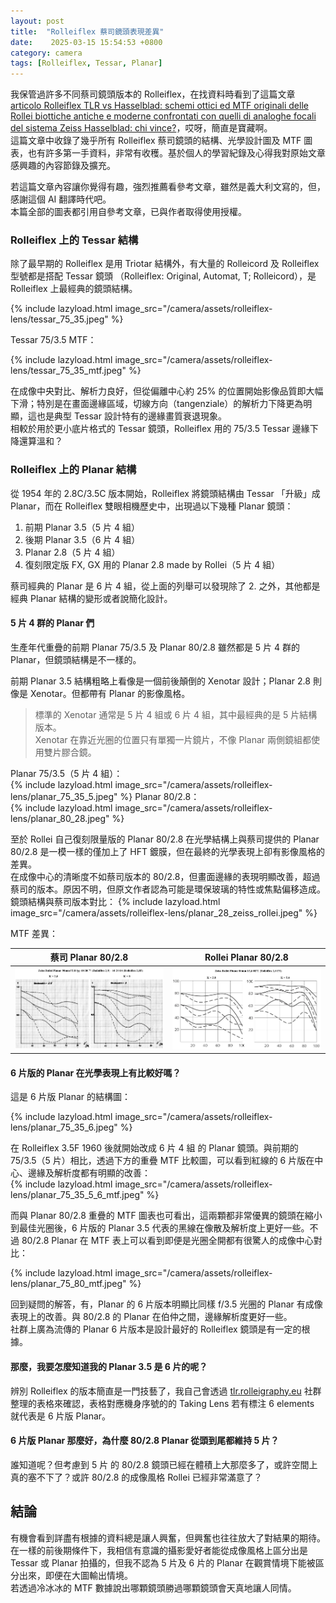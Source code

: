```yaml
---
layout: post
title:  "Rolleiflex 蔡司鏡頭表現差異"
date:    2025-03-15 15:54:53 +0800
category: camera 
tags: [Rolleiflex, Tessar, Planar]
---
```


我保管過許多不同蔡司鏡頭版本的 Rolleiflex，在找資料時看到了這篇文章 [articolo Rolleiflex TLR vs Hasselblad: schemi ottici ed MTF originali delle Rollei biottiche antiche e moderne
confrontati con quelli di analoghe focali del sistema Zeiss Hasselblad: chi vince?](http://www.marcocavina.com/articoli_fotografici/Rolleiflex_vs_Hasselblad_2/00_pag.htm)，哎呀，簡直是寶藏啊。  
這篇文章中收錄了幾乎所有 Rolleiflex 蔡司鏡頭的結構、光學設計圖及 MTF 圖表，也有許多第一手資料，非常有收穫。基於個人的學習紀錄及心得我對原始文章感興趣的內容節錄及擴充。


若這篇文章內容讓你覺得有趣，強烈推薦看參考文章，雖然是義大利文寫的，但，感謝這個 AI 翻譯時代吧。  
本篇全部的圖表都引用自參考文章，已與作者取得使用授權。

### Rolleiflex 上的 Tessar 結構
除了最早期的 Rolleiflex 是用 Triotar 結構外，有大量的 Rolleicord 及 Rolleiflex 型號都是搭配 Tessar 鏡頭 （Rolleiflex: Original, Automat, T; Rolleicord），是 Rolleiflex 上最經典的鏡頭結構。

{% include lazyload.html image_src="/camera/assets/rolleiflex-lens/tessar_75_35.jpeg" %}

Tessar 75/3.5 MTF：  

{% include lazyload.html image_src="/camera/assets/rolleiflex-lens/tessar_75_35_mtf.jpeg" %}

在成像中央對比、解析力良好，但從偏離中心約 25% 的位置開始影像品質即大幅下滑；特別是在畫面邊緣區域，切線方向（tangenziale）的解析力下降更為明顯，這也是典型 Tessar 設計特有的邊緣畫質衰退現象。  
相較於用於更小底片格式的 Tessar 鏡頭，Rolleiflex 用的 75/3.5 Tessar 邊緣下降還算溫和？

### Rolleiflex 上的 Planar 結構
從 1954 年的 2.8C/3.5C 版本開始，Rolleiflex 將鏡頭結構由 Tessar 「升級」成 Planar，而在 Rolleiflex 雙眼相機歷史中，出現過以下幾種 Planar 鏡頭：  
1. 前期 Planar 3.5（5 片 4 組）
2. 後期 Planar 3.5（6 片 4 組）
3. Planar 2.8（5 片 4 組）
4. 復刻限定版 FX, GX 用的 Planar 2.8 made by Rollei（5 片 4 組）

蔡司經典的 Planar 是 6 片 4 組，從上面的列舉可以發現除了 2. 之外，其他都是經典 Planar 結構的變形或者說簡化設計。  

#### 5 片 4 群的 Planar 們
生產年代重疊的前期 Planar 75/3.5 及 Planar 80/2.8 雖然都是 5 片 4 群的 Planar，但鏡頭結構是不一樣的。

前期 Planar 3.5 結構粗略上看像是一個前後顛倒的 Xenotar 設計；Planar 2.8 則像是 Xenotar。但都帶有 Planar 的影像風格。

> 標準的 Xenotar 通常是 5 片 4 組或 6 片 4 組，其中最經典的是 5 片結構版本。  
> Xenotar 在靠近光圈的位置只有單獨一片鏡片，不像 Planar 兩側鏡組都使用雙片膠合鏡。

Planar 75/3.5（5 片 4 組）：  
{% include lazyload.html image_src="/camera/assets/rolleiflex-lens/planar_75_35_5.jpeg" %}
Planar 80/2.8：  
{% include lazyload.html image_src="/camera/assets/rolleiflex-lens/planar_80_28.jpeg" %}

至於 Rollei 自己復刻限量版的 Planar 80/2.8 在光學結構上與蔡司提供的 Planar 80/2.8 是一模一樣的僅加上了 HFT 鍍膜，但在最終的光學表現上卻有影像風格的差異。  
在成像中心的清晰度不如蔡司版本的 80/2.8，但畫面邊緣的表現明顯改善，超過蔡司的版本。原因不明，但原文作者認為可能是環保玻璃的特性或焦點偏移造成。  
鏡頭結構與蔡司版本對比：
{% include lazyload.html image_src="/camera/assets/rolleiflex-lens/planar_28_zeiss_rollei.jpeg" %}

MTF 差異：

| 蔡司 Planar 80/2.8 | Rollei Planar 80/2.8 |
|----------------------|----------------------|
| ![](/camera/assets/rolleiflex-lens/planar_80_28_mtf.jpeg) | ![](/camera/assets/rolleiflex-lens/planar_80_28_rollei_mtf.jpeg) |


#### 6 片版的 Planar 在光學表現上有比較好嗎？

這是 6 片版 Planar 的結構圖：

{% include lazyload.html image_src="/camera/assets/rolleiflex-lens/planar_75_35_6.jpeg" %}

在 Rolleiflex 3.5F 1960 後就開始改成 6 片 4 組 的 Planar 鏡頭。與前期的 75/3.5（5 片）相比，透過下方的重疊 MTF 比較圖，可以看到紅線的 6 片版在中心、邊緣及解析度都有明顯的改善：  
{% include lazyload.html image_src="/camera/assets/rolleiflex-lens/planar_75_35_5_6_mtf.jpeg" %}

而與 Planar 80/2.8 重疊的 MTF 圖表也可看出，這兩顆都非常優異的鏡頭在縮小到最佳光圈後，6 片版的 Planar 3.5 代表的黑線在像散及解析度上更好一些。不過 80/2.8 Planar 在 MTF 表上可以看到即便是光圈全開都有很驚人的成像中心對比：  

{% include lazyload.html image_src="/camera/assets/rolleiflex-lens/planar_75_80_mtf.jpeg" %}

回到疑問的解答，有，Planar 的 6 片版本明顯比同樣 f/3.5 光圈的 Planar 有成像表現上的改善。與 80/2.8 的 Planar 在伯仲之間，邊緣解析度更好一些。  
社群上廣為流傳的 Planar 6 片版本是設計最好的 Rolleiflex 鏡頭是有一定的根據。

#### 那麼，我要怎麼知道我的 Planar 3.5 是 6 片的呢？
辨別 Rolleiflex 的版本簡直是一門技藝了，我自己會透過 [tlr.rolleigraphy.eu](https://tlr.rolleigraphy.eu/sn75.php) 社群整理的表格來確認，表格對應機身序號的的 Taking Lens 若有標注 6 elements 就代表是 6 片版 Planar。


#### 6 片版 Planar 那麼好，為什麼 80/2.8 Planar 從頭到尾都維持 5 片？
誰知道呢？但考慮到 5 片 的 80/2.8 鏡頭已經在體積上大那麼多了，或許空間上真的塞不下了？或許 80/2.8 的成像風格 Rollei 已經非常滿意了？


## 結論

有機會看到詳盡有根據的資料總是讓人興奮，但興奮也往往放大了對結果的期待。  
在一樣的前後期條件下，我相信有意識的攝影愛好者能從成像風格上區分出是 Tessar 或 Planar 拍攝的，但我不認為 5 片及 6 片的 Planar 在觀賞情境下能被區分出來，即便在大圖輸出情境。  
若透過冷冰冰的 MTF 數據說出哪顆鏡頭勝過哪顆鏡頭會天真地讓人同情。
